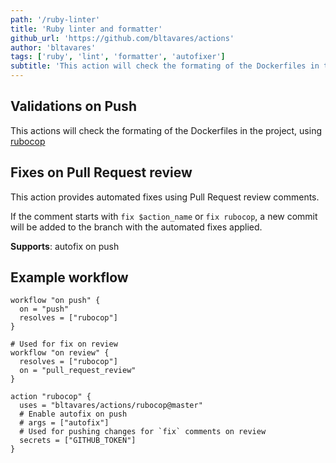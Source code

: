 ```yaml
---
path: '/ruby-linter'
title: 'Ruby linter and formatter'
github_url: 'https://github.com/bltavares/actions'
author: 'bltavares'
tags: ['ruby', 'lint', 'formatter', 'autofixer']
subtitle: 'This action will check the formating of the Dockerfiles in the project, using rubocop.'
---
```


## Validations on Push

This actions will check the formating of the Dockerfiles in the project, using
[rubocop](https://github.com/rubocop-hq/rubocop)

## Fixes on Pull Request review

This action provides automated fixes using Pull Request review comments.

If the comment starts with `fix $action_name` or `fix rubocop`, a new commit will
be added to the branch with the automated fixes applied.

**Supports**: autofix on push

## Example workflow

```hcl
workflow "on push" {
  on = "push"
  resolves = ["rubocop"]
}

# Used for fix on review
workflow "on review" {
  resolves = ["rubocop"]
  on = "pull_request_review"
}

action "rubocop" {
  uses = "bltavares/actions/rubocop@master"
  # Enable autofix on push
  # args = ["autofix"]
  # Used for pushing changes for `fix` comments on review
  secrets = ["GITHUB_TOKEN"]
}
```
